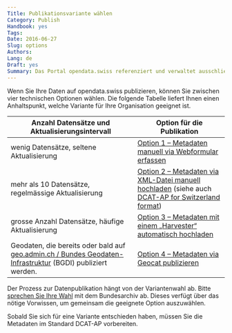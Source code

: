 ```yaml
---
Title: Publikationsvariante wählen
Category: Publish
Handbook: yes
Tags:
Date: 2016-06-27
Slug: options
Authors:
Lang: de
Draft: yes
Summary: Das Portal opendata.swiss referenziert und verwaltet ausschliesslich Metadaten. Die primären Daten sowie die Verantwortung für deren Publikation bleiben beim Datenlieferanten. Das Bundesarchiv betreibt das Portal. Es unterstützt und koordiniert die Datenpublikation.
---
```


Wenn Sie Ihre Daten auf opendata.swiss publizieren, können Sie zwischen vier technischen Optionen wählen. Die folgende Tabelle liefert Ihnen einen Anhaltspunkt, welche Variante für Ihre Organisation geeignet ist.

| Anzahl Datensätze und Aktualisierungsintervall | Option für die Publikation |
|------------------------------------------------|----------------------------|
| wenig Datensätze, seltene Aktualisierung | [Option 1 – Metadaten manuell via Webformular erfassen](/de/library/opendataswiss-userguide#metadaten-via-formular-xml-import-verwalten_1) |
| mehr als 10 Datensätze, regelmässige Aktualisierung | [Option 2 – Metadaten via XML-Datei manuell hochladen](/de/library/opendataswiss-userguide#metadaten-via-formular-xml-import-verwalten_1) (siehe auch [DCAT-AP for Switzerland format](/de/library/ch-dcat-ap)) |
| grosse Anzahl Datensätze, häufige Aktualisierung | [Option 3 – Metadaten mit einem „Harvester“ automatisch hochladen](/de/publish/harvester) |
| Geodaten, die bereits oder bald auf [geo.admin.ch / Bundes Geodaten-Infrastruktur](http://www.geo.admin.ch/internet/geoportal/de/home/geoadmin/mission/bgdi.html) (BGDI) publiziert werden. | [Option 4 – Metadaten via Geocat publizieren](/de/publish/swiss.html#publikation-via-geoadminch_1) |

Der Prozess zur Datenpublikation hängt von der Variantenwahl ab. Bitte [sprechen Sie Ihre Wahl](mailto:opendata@bar.admin.ch) mit dem Bundesarchiv ab. Dieses verfügt über das nötige Vorwissen, um gemeinsam die geeignete Option auszuwählen.

Sobald Sie sich für eine Variante entschieden haben, müssen Sie die Metadaten im Standard DCAT-AP vorbereiten.
